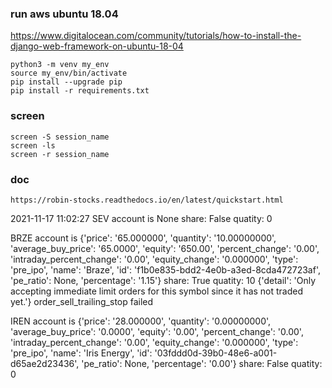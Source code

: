 
### run aws ubuntu 18.04
https://www.digitalocean.com/community/tutorials/how-to-install-the-django-web-framework-on-ubuntu-18-04

```
python3 -m venv my_env
source my_env/bin/activate
pip install --upgrade pip
pip install -r requirements.txt
```

### screen  
```
screen -S session_name
screen -ls
screen -r session_name
```

### doc
```
https://robin-stocks.readthedocs.io/en/latest/quickstart.html
```


2021-11-17 11:02:27
SEV account is None
share: False  quatity: 0

BRZE account is {'price': '65.000000', 'quantity': '10.00000000', 'average_buy_price': '65.0000', 'equity': '650.00', 'percent_change': '0.00', 'intraday_percent_change': '0.00', 'equity_change': '0.000000', 'type': 'pre_ipo', 'name': 'Braze', 'id': 'f1b0e835-bdd2-4e0b-a3ed-8cda472723af', 'pe_ratio': None, 'percentage': '1.15'}
share: True  quatity: 10
{'detail': 'Only accepting immediate limit orders for this symbol since it has not traded yet.'}
order_sell_trailing_stop failed

IREN account is {'price': '28.000000', 'quantity': '0.00000000', 'average_buy_price': '0.0000', 'equity': '0.00', 'percent_change': '0.00', 'intraday_percent_change': '0.00', 'equity_change': '0.000000', 'type': 'pre_ipo', 'name': 'Iris Energy', 'id': '03fddd0d-39b0-48e6-a001-d65ae2d23436', 'pe_ratio': None, 'percentage': '0.00'}
share: False  quatity: 0